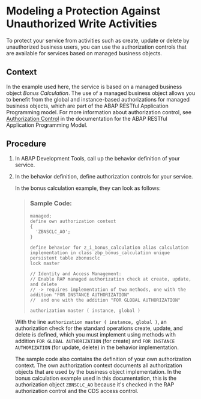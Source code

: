 <!-- loiofb6a6213fced4fe8af8466e25fa73035 -->

# Modeling a Protection Against Unauthorized Write Activities

To protect your service from activities such as create, update or delete by unauthorized business users, you can use the authorization controls that are available for services based on managed business objects.



<a name="loiofb6a6213fced4fe8af8466e25fa73035__context_wbn_z1n_plb"/>

## Context

In the example used here, the service is based on a managed business object *Bonus Calculation*. The use of a managed business object allows you to benefit from the global and instance-based authorizations for managed business objects, which are part of the ABAP RESTful Application Programming model. For more information about authorization control, see [Authorization Control](https://help.sap.com/viewer/923180ddb98240829d935862025004d6/Cloud/en-US/375a8124b22948688ac1c55297868d06.html) in the documentation for the ABAP RESTful Application Programming Model.



<a name="loiofb6a6213fced4fe8af8466e25fa73035__steps_ij2_gbp_nnb"/>

## Procedure

1.  In ABAP Development Tools, call up the behavior definition of your service.

2.  In the behavior definition, define authorization controls for your service.

    In the bonus calculation example, they can look as follows:

    > ### Sample Code:  
    > ```abap
    > managed;
    > define own authorization context
    > {
    >   'ZBNSCLC_AO';
    > }
    > 
    > define behavior for z_i_bonus_calculation alias calculation
    > implementation in class zbp_bonus_calculation unique
    > persistent table zbonusclc
    > lock master
    > 
    > // Identity and Access Management:
    > // Enable RAP managed authorization check at create, update, and delete
    > // -> requires implementation of two methods, one with the addition "FOR INSTANCE AUTHORIZATION"
    > //  and one with the addition "FOR GLOBAL AUTHORIZATION"
    > 
    > authorization master ( instance, global )
    > 
    > ```

    With the line `authorization master ( instance, global )`, an authorization check for the standard operations create, update, and delete is defined, which you must implement using methods with addition `FOR GLOBAL AUTHORIZATION` \(for create\) and `FOR INSTANCE AUTHORIZATION` \(for update, delete\) in the behavior implementation.

    The sample code also contains the definition of your own authorization context. The own authorization context documents all authorization objects that are used by the business object implementation. In the bonus calculation example used in this documentation, this is the authorization object `ZBNSCLC_AO` because it's checked in the RAP authorization control and the CDS access control.


